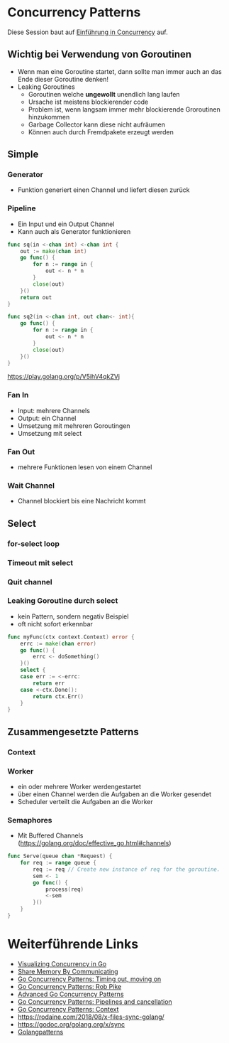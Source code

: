 
# Concurrency Patterns

Diese Session baut auf [Einführung in Concurrency](https://github.com/gocologne/meetups/tree/master/01_201805_grandcentrix/sessions/concurrency) auf.

## Wichtig bei Verwendung von Goroutinen
* Wenn man eine Goroutine startet, dann sollte man immer auch an das Ende dieser Goroutine denken!
* Leaking Goroutines
    * Goroutinen welche **ungewollt** unendlich lang laufen
    * Ursache ist meistens blockierender code
    * Problem ist, wenn langsam immer mehr blockierende Groroutinen hinzukommen
    * Garbage Collector kann diese nicht aufräumen
    * Können auch durch Fremdpakete erzeugt werden


## Simple
### Generator

* Funktion generiert einen Channel und liefert diesen zurück

### Pipeline
* Ein Input und ein Output Channel
* Kann auch als Generator funktionieren

```go
func sq(in <-chan int) <-chan int {
    out := make(chan int)
    go func() {
        for n := range in {
            out <- n * n
        }
        close(out)
    }()
    return out
}
```

```go
func sq2(in <-chan int, out chan<- int){
    go func() {
        for n := range in {
            out <- n * n
        }
        close(out)
    }()
}
```
https://play.golang.org/p/V5ihV4qkZVj

### Fan In

* Input: mehrere Channels 
* Output: ein Channel
* Umsetzung mit mehreren Goroutingen
* Umsetzung mit select

### Fan Out
* mehrere Funktionen lesen von einem Channel

### Wait Channel

* Channel blockiert bis eine Nachricht kommt

## Select

### for-select loop

### Timeout mit select

### Quit channel

### Leaking Goroutine durch select
* kein Pattern, sondern negativ Beispiel
* oft nicht sofort erkennbar


```go
func myFunc(ctx context.Context) error {
	errc := make(chan error)
	go func() {
		errc <- doSomething()
	}()
	select {
	case err := <-errc:
		return err
	case <-ctx.Done():
		return ctx.Err()
	}
}
```

## Zusammengesetzte Patterns

### Context

### Worker
* ein oder mehrere Worker werdengestartet
* über einen Channel werden die Aufgaben an die Worker gesendet
* Scheduler verteilt die Aufgaben an die Worker

### Semaphores


* Mit Buffered Channels (https://golang.org/doc/effective_go.html#channels)

```go
func Serve(queue chan *Request) {
    for req := range queue {
        req := req // Create new instance of req for the goroutine.
        sem <- 1
        go func() {
            process(req)
            <-sem
        }()
    }
}
```


# Weiterführende Links

* [Visualizing Concurrency in Go](https://divan.github.io/posts/go_concurrency_visualize/)
* [Share Memory By Communicating](https://blog.golang.org/share-memory-by-communicating)
* [Go Concurrency Patterns: Timing out, moving on](https://blog.golang.org/go-concurrency-patterns-timing-out-and)
* [Go Concurrency Patterns: Rob Pike](https://talks.golang.org/2012/concurrency.slide#1)
* [Advanced Go Concurrency Patterns](https://blog.golang.org/advanced-go-concurrency-patterns)
* [Go Concurrency Patterns: Pipelines and cancellation](https://blog.golang.org/pipelines)
* [Go Concurrency Patterns: Context](https://blog.golang.org/context)
* https://rodaine.com/2018/08/x-files-sync-golang/
* https://godoc.org/golang.org/x/sync
* [Golangpatterns](http://www.golangpatterns.info/concurrency)